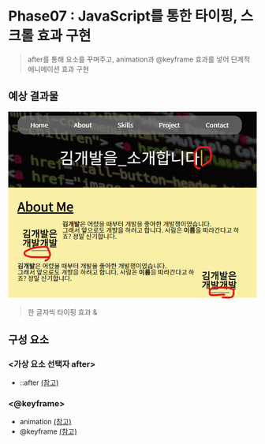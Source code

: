 # **Phase07** : JavaScript를 통한 타이핑, 스크롤 효과 구현
> after를 통해 요소를 꾸며주고, animation과 @keyframe 효과를 넣어 단계적 애니메이션 효과 구현

## **예상 결과물**
![result](img/img01.png)
> 한 글자씩 타이핑 효과 & 

## **구성 요소**
### <가상 요소 선택자 after>
- ::after [(참고)](https://developer.mozilla.org/ko/docs/Web/CSS/::after)
### <@keyframe>
- animation [(참고)](https://developer.mozilla.org/ko/docs/Web/CSS/animation)
- @keyframe [(참고)](https://developer.mozilla.org/ko/docs/Web/CSS/@keyframes)